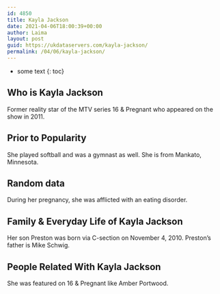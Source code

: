 ```yaml
---
id: 4850
title: Kayla Jackson
date: 2021-04-06T18:00:39+00:00
author: Laima
layout: post
guid: https://ukdataservers.com/kayla-jackson/
permalink: /04/06/kayla-jackson/
---
```


* some text
{: toc}


## Who is Kayla Jackson
                  
                  
                  
Former reality star of the MTV series 16 & Pregnant who appeared on the show in 2011.
                  
              
            
              
            
                
                
                
## Prior to Popularity
                  
                  
                  
She played softball and was a gymnast as well. She is from Mankato, Minnesota.
                  
              
            
              
            
                
                
                
## Random data
                  
                  
                  
During her pregnancy, she was afflicted with an eating disorder.
                  
              
            
              
            
                
                
                
## Family & Everyday Life of Kayla Jackson
                  
                  
                  
Her son Preston was born via C-section on November 4, 2010. Preston&#8217;s father is Mike Schwig.
                  
              
            
              
            
                
                
                
## People Related With Kayla Jackson
                  
                  
                  
She was featured on 16 & Pregnant like Amber Portwood.
                  
              
            
              
            
                
              
            
              
              
            
            
              
            
          
          
          